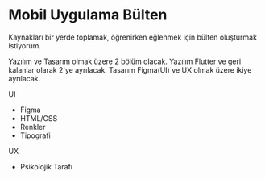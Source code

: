 # Mobil Uygulama Bülten
Kaynakları bir yerde toplamak, öğrenirken eğlenmek için bülten oluşturmak istiyorum.

Yazılım ve Tasarım olmak üzere 2 bölüm olacak.
Yazılım Flutter ve geri kalanlar olarak 2'ye ayrılacak.
Tasarım Figma(UI) ve UX olmak üzere ikiye ayrılacak.



UI
- Figma
- HTML/CSS
- Renkler
- Tipografi


UX
- Psikolojik Tarafı
